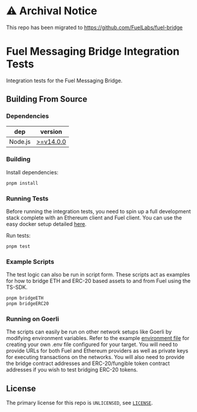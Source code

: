 # ⚠️ Archival Notice

This repo has been migrated to https://github.com/FuelLabs/fuel-bridge

# Fuel Messaging Bridge Integration Tests

Integration tests for the Fuel Messaging Bridge.

## Building From Source

### Dependencies

| dep     | version                                                  |
| ------- | -------------------------------------------------------- |
| Node.js | [>=v14.0.0](https://nodejs.org/en/blog/release/v14.0.0/) |

### Building

Install dependencies:

```sh
pnpm install
```

### Running Tests

Before running the integration tests, you need to spin up a full development stack complete with an Ethereum client and Fuel client. You can use the easy docker setup detailed [here](https://github.com/FuelLabs/fuel-dev-env/tree/v0.1.0-beta.3).

Run tests:

```sh
pnpm test
```

### Example Scripts

The test logic can also be run in script form. These scripts act as examples for how to bridge ETH and ERC-20 based assets to and from Fuel using the TS-SDK.

```sh
pnpm bridgeETH
pnpm bridgeERC20
```

### Running on Goerli

The scripts can easily be run on other network setups like Goerli by modifying environment variables. Refer to the example [environment file](./.env.example) for creating your own .env file configured for your target. You will need to provide URLs for both Fuel and Ethereum providers as well as private keys for executing transactions on the networks. You will also need to provide the bridge contract addresses and ERC-20/fungible token contract addresses if you wish to test bridging ERC-20 tokens.

## License

The primary license for this repo is `UNLICENSED`, see [`LICENSE`](./LICENSE).
